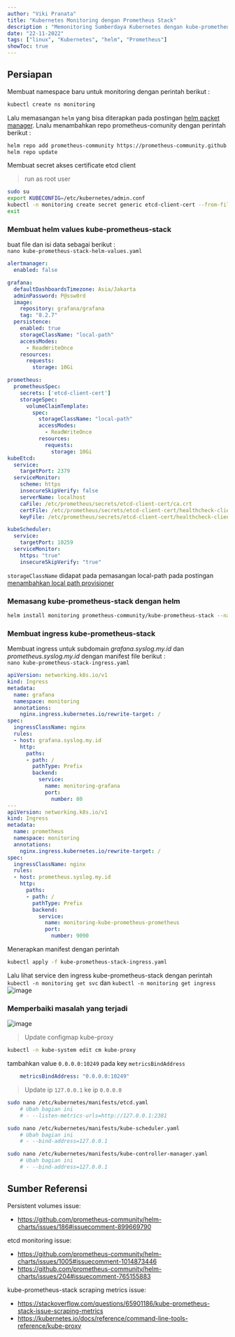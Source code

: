 ```yaml
---
author: "Viki Pranata"
title: "Kubernetes Monitoring dengan Prometheus Stack"
description : "Memonitoring Sumberdaya Kubernetes dengan kube-prometheus-stack"
date: "22-11-2022"
tags: ["linux", "Kubernetes", "helm", "Prometheus"]
showToc: true
---
```


## Persiapan
Membuat namespace baru untuk monitoring dengan perintah berikut :
```bash
kubectl create ns monitoring
```

Lalu memasangan `helm` yang bisa diterapkan pada postingan [helm packet manager](/posts/kubernetes-getting-started/#menerapkan-helm-packet-manager). Lnalu menambahkan repo prometheus-comunity dengan perintah berikut :
```bash
helm repo add prometheus-community https://prometheus-community.github.io/helm-charts
helm repo update
```

Membuat secret akses certificate etcd client
> run as root user
```bash
sudo su
export KUBECONFIG=/etc/kubernetes/admin.conf
kubectl -n monitoring create secret generic etcd-client-cert --from-file=/etc/kubernetes/pki/etcd/ca.crt --from-file=/etc/kubernetes/pki/etcd/healthcheck-client.crt --from-file=/etc/kubernetes/pki/etcd/healthcheck-client.key
exit
```

### Membuat helm values kube-prometheus-stack
buat file dan isi data sebagai berikut :    
`nano kube-prometheus-stack-helm-values.yaml`
```yaml
alertmanager:
  enabled: false

grafana:
  defaultDashboardsTimezone: Asia/Jakarta
  adminPassword: P@ssw0rd
  image:
    repository: grafana/grafana
    tag: "8.2.7"
  persistence:
    enabled: true
    storageClassName: "local-path"
    accessModes:
      - ReadWriteOnce
    resources:
      requests:
        storage: 10Gi

prometheus:
  prometheusSpec:
    secrets: ['etcd-client-cert']
    storageSpec:
      volumeClaimTemplate:
        spec:
          storageClassName: "local-path"
          accessModes:
            - ReadWriteOnce
          resources:
            requests:
              storage: 10Gi
kubeEtcd:
  service:
    targetPort: 2379
  serviceMonitor:
    scheme: https
    insecureSkipVerify: false
    serverName: localhost
    caFile: /etc/prometheus/secrets/etcd-client-cert/ca.crt
    certFile: /etc/prometheus/secrets/etcd-client-cert/healthcheck-client.crt
    keyFile: /etc/prometheus/secrets/etcd-client-cert/healthcheck-client.key

kubeScheduler:
  service:
    targetPort: 10259
  serviceMonitor:
    https: "true"
    insecureSkipVerify: "true"
```
`storageClassName` didapat pada pemasangan local-path pada postingan [menambahkan local path provisioner](/posts/kubernetes-getting-started/#menambahkan-local-path-provisioner)

### Memasang kube-prometheus-stack dengan helm
```bash
helm install monitoring prometheus-community/kube-prometheus-stack --namespace monitoring -f kube-prometheus-stack-helm-values.yaml
```

### Membuat ingress kube-prometheus-stack
Membuat ingress untuk subdomain _grafana.syslog.my.id_ dan _prometheus.syslog.my.id_ dengan manifest file berikut :    
`nano kube-prometheus-stack-ingress.yaml`
```yaml
apiVersion: networking.k8s.io/v1
kind: Ingress
metadata:
  name: grafana
  namespace: monitoring
  annotations:
    nginx.ingress.kubernetes.io/rewrite-target: /
spec:
  ingressClassName: nginx
  rules:
  - host: grafana.syslog.my.id
    http:
      paths:
      - path: /
        pathType: Prefix
        backend:
          service:
            name: monitoring-grafana
            port:
              number: 80
---
apiVersion: networking.k8s.io/v1
kind: Ingress
metadata:
  name: prometheus
  namespace: monitoring
  annotations:
    nginx.ingress.kubernetes.io/rewrite-target: /
spec:
  ingressClassName: nginx
  rules:
  - host: prometheus.syslog.my.id
    http:
      paths:
      - path: /
        pathType: Prefix
        backend:
          service:
            name: monitoring-kube-prometheus-prometheus
            port:
              number: 9090
```
Menerapkan manifest dengan perintah
```bash
kubectl apply -f kube-prometheus-stack-ingress.yaml
```
Lalu lihat service den ingress kube-prometheus-stack dengan perintah    
`kubectl -n monitoring get svc` dan `kubectl -n monitoring get ingress`
![image](/assets/images/k8s_service_prometheus_stack.png)

### Memperbaiki masalah yang terjadi
![image](/assets/images/kube-prometheus-stack-issue.jpg)

> Update configmap kube-proxy
```bash
kubectl -n kube-system edit cm kube-proxy
```
tambahkan value `0.0.0.0:10249` pada key `metricsBindAddress`
```yaml
    metricsBindAddress: "0.0.0.0:10249"
```

> Update ip `127.0.0.1` ke ip `0.0.0.0`
```bash
sudo nano /etc/kubernetes/manifests/etcd.yaml
    # Ubah bagian ini
    # - --listen-metrics-urls=http://127.0.0.1:2381
```
```bash
sudo nano /etc/kubernetes/manifests/kube-scheduler.yaml
    # Ubah bagian ini
    # - --bind-address=127.0.0.1
```
```bash
sudo nano /etc/kubernetes/manifests/kube-controller-manager.yaml
    # Ubah bagian ini
    # - --bind-address=127.0.0.1
```
## Sumber Referensi
Persistent volumes issue:    
- https://github.com/prometheus-community/helm-charts/issues/186#issuecomment-899669790

etcd monitoring issue:    
- https://github.com/prometheus-community/helm-charts/issues/1005#issuecomment-1014873446
- https://github.com/prometheus-community/helm-charts/issues/204#issuecomment-765155883

kube-prometheus-stack scraping metrics issue:    
- https://stackoverflow.com/questions/65901186/kube-prometheus-stack-issue-scraping-metrics
- https://kubernetes.io/docs/reference/command-line-tools-reference/kube-proxy